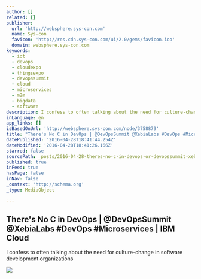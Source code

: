 ```yaml
---
author: []
related: []
publisher:
  url: 'http://websphere.sys-con.com'
  name: Sys-con
  favicon: 'http://res.cdn.sys-con.com/ui/2.0/gems/favicon.ico'
  domain: websphere.sys-con.com
keywords:
  - iot
  - devops
  - cloudexpo
  - thingsexpo
  - devopssummit
  - cloud
  - microservices
  - m2m
  - bigdata
  - software
description: I confess to often talking about the need for culture-change in software development organizations
inLanguage: en
app_links: []
isBasedOnUrl: 'http://websphere.sys-con.com/node/3758879'
title: "There's No C in DevOps | @DevOpsSummit @XebiaLabs #DevOps #Microservices | IBM Cloud"
datePublished: '2016-04-28T18:41:44.254Z'
dateModified: '2016-04-28T18:41:26.166Z'
starred: false
sourcePath: _posts/2016-04-28-theres-no-c-in-devops-or-devopssummit-xebialabs-devops-m.md
published: true
inFeed: true
hasPage: false
inNav: false
_context: 'http://schema.org'
_type: MediaObject

---
```

<article style=""><h1>There's No C in DevOps | @DevOpsSummit @XebiaLabs #DevOps #Microservices | IBM Cloud</h1><p>I confess to often talking about the need for culture-change in software development organizations</p><img src="http://blog.xebialabs.com/wp-content/uploads/2016/04/shutterstock_309062636.jpeg" /></article>